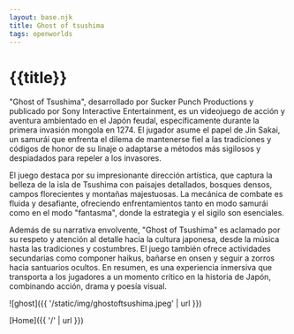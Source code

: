 ```yaml
---
layout: base.njk
title: Ghost of tsushima
tags: openworlds
---
```


# {{title}}

"Ghost of Tsushima", desarrollado por Sucker Punch Productions y publicado por Sony Interactive Entertainment, es un videojuego de acción y aventura ambientado en el Japón feudal, específicamente durante la primera invasión mongola en 1274. El jugador asume el papel de Jin Sakai, un samurái que enfrenta el dilema de mantenerse fiel a las tradiciones y códigos de honor de su linaje o adaptarse a métodos más sigilosos y despiadados para repeler a los invasores.

El juego destaca por su impresionante dirección artística, que captura la belleza de la isla de Tsushima con paisajes detallados, bosques densos, campos florecientes y montañas majestuosas. La mecánica de combate es fluida y desafiante, ofreciendo enfrentamientos tanto en modo samurái como en el modo "fantasma", donde la estrategia y el sigilo son esenciales.

Además de su narrativa envolvente, "Ghost of Tsushima" es aclamado por su respeto y atención al detalle hacia la cultura japonesa, desde la música hasta las tradiciones y costumbres. El juego también ofrece actividades secundarias como componer haikus, bañarse en onsen y seguir a zorros hacia santuarios ocultos. En resumen, es una experiencia inmersiva que transporta a los jugadores a un momento crítico en la historia de Japón, combinando acción, drama y poesía visual.


![ghost]({{ '/static/img/ghostoftsushima.jpeg' | url }})

[Home]({{ '/' | url }})
